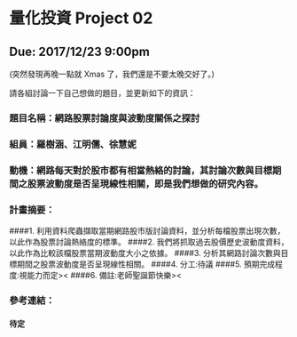 # 量化投資 Project 02
## Due: 2017/12/23 9:00pm

(突然發現再晚一點就 Xmas 了，我們還是不要太晚交好了。)

請各組討論一下自己想做的題目，並更新如下的資訊：

### 題目名稱：網路股票討論度與波動度關係之探討

### 組員：羅樹涵、江明儒、徐慧妮

### 動機：網路每天對於股市都有相當熱絡的討論，其討論次數與目標期間之股票波動度是否呈現線性相關，即是我們想做的研究內容。


### 計畫摘要：
####1. 利用資料爬蟲擷取當期網路股市版討論資料，並分析每檔股票出現次數，以此作為股票討論熱絡度的標準。
####2. 我們將抓取過去股價歷史波動度資料，以此作為比較該檔股票當期波動度大小之依據。
####3. 分析其網路討論次數與目標期間之股票波動度是否呈現線性相關。
####4. 分工:待議
####5. 預期完成程度:視能力而定><
####6. 備註:老師聖誕節快樂><

### 參考連結：
#### 待定
